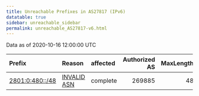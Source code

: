 ```yaml
---
title: Unreachable Prefixes in AS27817 (IPv6)
datatable: true
sidebar: unreachable_sidebar
permalink: unreachable_AS27817-v6.html
---
```


Data as of 2020-10-16 12:00:00 UTC


<div class="datatable-begin"></div>

| Prefix                                                   | Reason                                                                                                 | affected   |   Authorized AS |   MaxLength | Anchor                                         |   unreachable /48s |
|:---------------------------------------------------------|:-------------------------------------------------------------------------------------------------------|:-----------|----------------:|------------:|:-----------------------------------------------|-------------------:|
| [2801:0:480::/48](https://stat.ripe.net/2801:0:480::/48) | [INVALID ASN](https://rpki-validator.ripe.net/announcement-preview?asn=AS27817&prefix=2801:0:480::/48) | complete   |          269885 |          48 | [LACNIC](unreachable_LACNIC_RPKI_Root-v6.html) |                  1 |

<div class="datatable-end"></div>